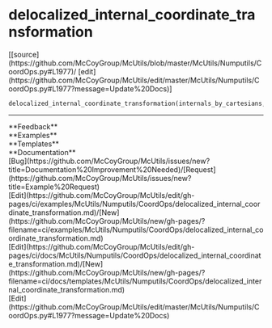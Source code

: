 # <a id="McUtils.McUtils.Numputils.CoordOps.delocalized_internal_coordinate_transformation">delocalized_internal_coordinate_transformation</a>
<div class="docs-source-link" markdown="1">
[[source](https://github.com/McCoyGroup/McUtils/blob/master/McUtils/Numputils/CoordOps.py#L1977)/
[edit](https://github.com/McCoyGroup/McUtils/edit/master/McUtils/Numputils/CoordOps.py#L1977?message=Update%20Docs)]
</div>

```python
delocalized_internal_coordinate_transformation(internals_by_cartesians, untransformed_coordinates=None, masses=None, relocalize=False): 
```













---


<div markdown="1" class="text-secondary">
<div class="container">
  <div class="row">
   <div class="col" markdown="1">
**Feedback**   
</div>
   <div class="col" markdown="1">
**Examples**   
</div>
   <div class="col" markdown="1">
**Templates**   
</div>
   <div class="col" markdown="1">
**Documentation**   
</div>
   <div class="col" markdown="1">
   
</div>
   <div class="col" markdown="1">
   
</div>
   <div class="col" markdown="1">
   
</div>
</div>
  <div class="row">
   <div class="col" markdown="1">
[Bug](https://github.com/McCoyGroup/McUtils/issues/new?title=Documentation%20Improvement%20Needed)/[Request](https://github.com/McCoyGroup/McUtils/issues/new?title=Example%20Request)   
</div>
   <div class="col" markdown="1">
[Edit](https://github.com/McCoyGroup/McUtils/edit/gh-pages/ci/examples/McUtils/Numputils/CoordOps/delocalized_internal_coordinate_transformation.md)/[New](https://github.com/McCoyGroup/McUtils/new/gh-pages/?filename=ci/examples/McUtils/Numputils/CoordOps/delocalized_internal_coordinate_transformation.md)   
</div>
   <div class="col" markdown="1">
[Edit](https://github.com/McCoyGroup/McUtils/edit/gh-pages/ci/docs/McUtils/Numputils/CoordOps/delocalized_internal_coordinate_transformation.md)/[New](https://github.com/McCoyGroup/McUtils/new/gh-pages/?filename=ci/docs/templates/McUtils/Numputils/CoordOps/delocalized_internal_coordinate_transformation.md)   
</div>
   <div class="col" markdown="1">
[Edit](https://github.com/McCoyGroup/McUtils/edit/master/McUtils/Numputils/CoordOps.py#L1977?message=Update%20Docs)   
</div>
   <div class="col" markdown="1">
   
</div>
   <div class="col" markdown="1">
   
</div>
   <div class="col" markdown="1">
   
</div>
</div>
</div>
</div>